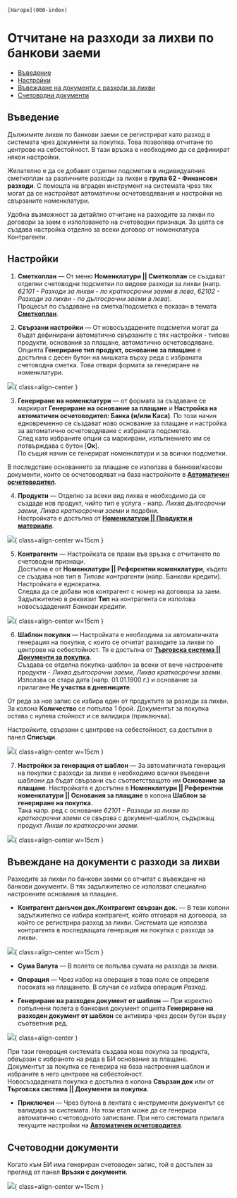 ```{only} html
[Нагоре](000-index)
```
 
# **Отчитане на разходи за лихви по банкови заеми**  

- [Въведение](#въведение)  
- [Настройки](#настройки)  
- [Въвеждане на документи с разходи за лихви](#въвеждане-на-документи-с-разходи-за-лихви)  
- [Счетоводни документи](#счетоводни-документи)  


## **Въведение**  

Дължимите лихви по банкови заеми се регистрират като разход в системата чрез документи за покупка. Това позволява отчитане по центрове на себестойност. В тази връзка е необходимо да се дефинират някои настройки.  

Желателно е да се добавят отделни подсметки в индивидуалния сметкоплан за различните разходи за лихви в **група 62 - Финансови разходи**. С помощта на вграден инструмент на системата чрез тях могат да се настройват автоматични осчетоводявания и настройки на свързаните номенклатури.  

Удобна възможност за детайлно отчитане на разходите за лихви по договори за заем е използването на счетоводни признаци. За целта се създава настройка отделно за всеки договор от номенклатура Контрагенти.  

## **Настройки**

1) **Сметкоплан**  —  От меню **Номенклатури || Сметкоплан** се създават отделни счетоводни подсметки по видове разходи за лихви (напр. *62101 - Разходи за лихви - по краткосрочни заеми в лева*, *62102 - Разходи за лихви - по дългосрочни заеми в лева*).  
Процесът по създаване на сметка/подсметка е показан в темата [**Сметкоплан**](../001-ref/002-accounting/002-chart-of-acc.md).  

2) **Свързани настройки**  —  От новосъздадените подсметки могат да бъдат дефинирани автоматично свързаните с тях настройки - типове продукти, основания за плащане, автоматично осчетоводяване.  
Опцията **Генериране тип продукт, основание за плащане** е достъпна с десен бутон на мишката върху реда с избраната счетоводна сметка. Това отваря формата за генериране на номенклатури.  

![](912-bank-loan-interest1.png){ class=align-center }

3) **Генериране на номенклатури**  —  от формата за създаване се маркират **Генериране на основание за плащане** и **Настройка на автоматичен осчетоводител: Банка (и/или Каса)**. По този начин едновременно се създават ново основание за плащане и настройка за автоматично осчетоводяване с избраната подсметка.  
След като избраните опции са маркирани, изпълнението им се потвърждава с бутон [**Ок**].  
По същия начин се генерират номенклатури и за всички подсметки.  

В последствие основанието за плащане се използва в банкови/касови документи, които се осчетоводяват на база настройките в [**Автоматичен осчетоводител**](../001-ref/002-accounting/003-acc-wizard.md).  

4) **Продукти**  —  Отделно за всеки вид лихва е необходимо да се създаде нов продукт, чийто тип е услуга - напр. *Лихва дългосрочни заеми*, *Лихва краткосрочни заеми* и подобни.  
Настройката е достъпна от [**Номенклатури || Продукти и материали**](../001-ref/001-nomenclatures/003-items.md).  

![](912-bank-loan-interest2.png){ class=align-center w=15cm }

5) **Контрагенти**   —  Настройката се прави във връзка с отчитането по счетоводни признаци.  
Достъпна е от **Номенклатури || Референтни номенклатури**, където се създава нов тип в *Типове контрагенти* (напр. Банкови кредити). Настройката е еднократна.  
Следва да се добави нов контрагент с номер на договора за заем. Задължително в реквизит **Тип** на контрагента се използва новосъздаденият *Банкови кредити*.  

![](912-bank-loan-interest3.png){ class=align-center w=15cm }

6) **Шаблон покупки**  —  Настройката е необходима за автоматичната генерация на покупки, с които се отчитат разходите за лихви по центрове на себестойност. Тя е достъпна от [**Търговска система || Документи за покупка**](../002-docs/002-trade-system/001-orders-sales-purchase-documents/002-create-purchase-documents.md).  
Създава се отделна покупка-шаблон за всеки от вече настроените продукти -  *Лихва дългосрочни заеми*, *Лихва краткосрочни заеми*. Използва се стара дата (напр. 01.01.1900 г.) и основание за прилагане **Не участва в дневниците**.  

От реда за нов запис се избира един от продуктите за разходи за лихви. За колона **Количество** се попълва 1 брой. Документът за покупка остава с нулева стойност и се валидира (приключва).  

Настройките, свързани с центрове на себестойност, са достъпни в панел **Списъци**.  

![](912-bank-loan-interest4.png){ class=align-center w=15cm }

7) **Настройки за генерация от шаблон**  —  За автоматичната генерация на покупки с разходи за лихви е необходимо всички въведени шаблони да бъдат свързани със съответстващото им **Основание за плащане**.   Настройката е достъпна в **Номенклатури || Референтни номенклатури || Основания за плащане** в колона **Шаблон за генериране на покупка**.  
Така напр. ред с основание *62101 - Разходи за лихви по краткосрочни заеми* се свързва с документ-шаблон, съдържащ продукт *Лихви по краткосрочни заеми*.  

![](912-bank-loan-interest5.png){ class=align-center w=15cm }

## **Въвеждане на документи с разходи за лихви**

Разходите за лихви по банкови заеми се отчитат с въвеждане на банкови документи. В тях задължително се използват специално настроените основания за плащане.  

- **Контрагент данъчен док./Контрагент свързан док.** —  В тези колони задължително се избира контрагент, който отговаря на договора, за който се регистрира разход за лихви. Системата ще използва контрагента в последващата генерация на покупка с разхода за лихви.  

![](912-bank-loan-interest6.png){ class=align-center w=15cm }

- **Сума Валута**  — В полето се попълва сумата на разхода за лихви.  

- **Операция**  —  Чрез избор на операция в това поле се определя посоката на плащането. В случая се избира операция *Разход*.  

- **Генериране на разходен документ от шаблон**  — При коректно попълнени полета в банковия документ опцията **Генериране на разходен документ от шаблон** се активира чрез десен бутон върху съответния ред.  

![](912-bank-loan-interest7.png){ class=align-center }

При тази генерация системата създава нова покупка за продукта, обвързан с избраното на реда в БИ основание за плащане.  
Документът за покупка се генерира на база настроения шаблон и избраните в него центрове на себестойност.  
Новосъздадената покупка е достъпна в колона **Свързан док** или от **Търговска система || Документи за покупка**.

- **Приключен**  —  Чрез бутона в лентата с инструменти документът се валидира за системата. На този етап може да се генерира автоматично счетоводното записване. При него системата прилага текущите настройки на [**Автоматичен осчетоводител**](../001-ref/003-accounting/002-acc-wizard.md).  

## **Счетоводни документи**

Когато към БИ има генериран счетоводен запис, той е достъпен за преглед от панел **Връзки с документи**.  

![](912-bank-loan-interest8.png){ class=align-center w=15cm }
